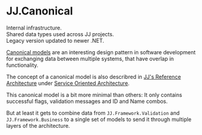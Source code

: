 JJ.Canonical 
============

Internal infrastructure.  
Shared data types used across JJ projects.  
Legacy version updated to newer .NET.

[Canonical models](https://jjvanzon.github.io/JJs-Reference-Architecture/service-oriented-architecture.html#canonical-model) are an interesting design pattern in software development for exchanging data between multiple systems, that have overlap in functionality.

The concept of a canonical model is also describred in [JJ's Reference Architecture](https://jjvanzon.github.io/JJs-Reference-Architecture/) under [Service Oriented Architecture](https://jjvanzon.github.io/JJs-Reference-Architecture/service-oriented-architecture.html). 

This canonical model is a bit more minimal than others:
It only contains successful flags, validation messages and ID and Name combos.

But at least it gets to combine data from `JJ.Framework.Validation` and `JJ.Framework.Business` to a single set of models to send it through multiple layers of the architecture.